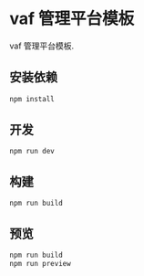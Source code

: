 # vaf 管理平台模板

vaf 管理平台模板.

## 安装依赖

```bash
npm install
```

## 开发

```
npm run dev
```

## 构建

```
npm run build
```

## 预览

```bash
npm run build
npm run preview
```
